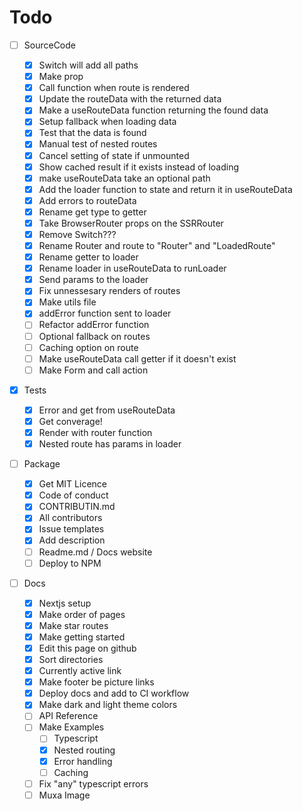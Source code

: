 # Todo

- [ ] SourceCode

  - [x] Switch will add all paths
  - [x] Make prop
  - [x] Call function when route is rendered
  - [x] Update the routeData with the returned data
  - [x] Make a useRouteData function returning the found data
  - [x] Setup fallback when loading data
  - [x] Test that the data is found
  - [x] Manual test of nested routes
  - [x] Cancel setting of state if unmounted
  - [x] Show cached result if it exists instead of loading
  - [x] make useRouteData take an optional path
  - [x] Add the loader function to state and return it in useRouteData
  - [x] Add errors to routeData
  - [x] Rename get type to getter
  - [x] Take BrowserRouter props on the SSRRouter
  - [x] Remove Switch???
  - [x] Rename Router and route to "Router" and "LoadedRoute"
  - [x] Rename getter to loader
  - [x] Rename loader in useRouteData to runLoader
  - [x] Send params to the loader
  - [x] Fix unnessesary renders of routes
  - [x] Make utils file
  - [x] addError function sent to loader
  - [ ] Refactor addError function
  - [ ] Optional fallback on routes
  - [ ] Caching option on route
  - [ ] Make useRouteData call getter if it doesn't exist
  - [ ] Make Form and call action

- [x] Tests

  - [x] Error and get from useRouteData
  - [x] Get converage!
  - [x] Render with router function
  - [x] Nested route has params in loader

- [ ] Package

  - [x] Get MIT Licence
  - [x] Code of conduct
  - [x] CONTRIBUTIN.md
  - [x] All contributors
  - [x] Issue templates
  - [x] Add description
  - [ ] Readme.md / Docs website
  - [ ] Deploy to NPM

- [ ] Docs
  - [x] Nextjs setup
  - [x] Make order of pages
  - [x] Make star routes
  - [x] Make getting started
  - [x] Edit this page on github
  - [x] Sort directories
  - [x] Currently active link
  - [x] Make footer be picture links
  - [x] Deploy docs and add to CI workflow
  - [x] Make dark and light theme colors
  - [ ] API Reference
  - [ ] Make Examples
    - [ ] Typescript
    - [x] Nested routing
    - [x] Error handling
    - [ ] Caching
  - [ ] Fix "any" typescript errors
  - [ ] Muxa Image

